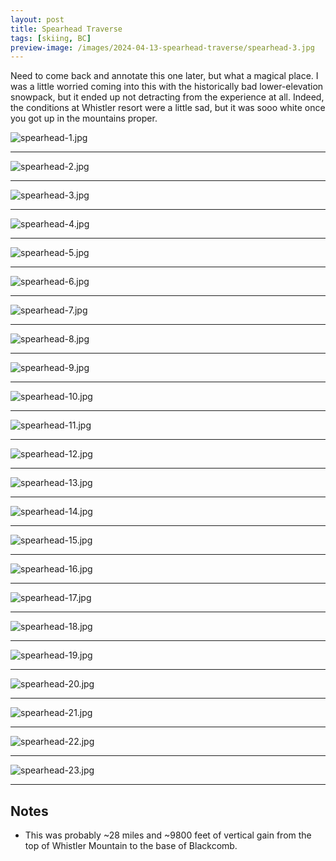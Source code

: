 ```yaml
---
layout: post
title: Spearhead Traverse
tags: [skiing, BC]
preview-image: /images/2024-04-13-spearhead-traverse/spearhead-3.jpg
---
```


Need to come back and annotate this one later, but what a magical place.
I was a little worried coming into this with the historically bad lower-elevation snowpack, but it ended up not detracting from the experience at all.
Indeed, the conditions at Whistler resort were a little sad, but it was sooo white once you got up in the mountains proper.

<!--more-->

![spearhead-1.jpg](/images/2024-04-13-spearhead-traverse/spearhead-1.jpg)

---

![spearhead-2.jpg](/images/2024-04-13-spearhead-traverse/spearhead-2.jpg)

---

![spearhead-3.jpg](/images/2024-04-13-spearhead-traverse/spearhead-3.jpg)

---

![spearhead-4.jpg](/images/2024-04-13-spearhead-traverse/spearhead-4.jpg)

---

![spearhead-5.jpg](/images/2024-04-13-spearhead-traverse/spearhead-5.jpg)

---

![spearhead-6.jpg](/images/2024-04-13-spearhead-traverse/spearhead-6.jpg)

---

![spearhead-7.jpg](/images/2024-04-13-spearhead-traverse/spearhead-7.jpg)

---

![spearhead-8.jpg](/images/2024-04-13-spearhead-traverse/spearhead-8.jpg)

---

![spearhead-9.jpg](/images/2024-04-13-spearhead-traverse/spearhead-9.jpg)

---

![spearhead-10.jpg](/images/2024-04-13-spearhead-traverse/spearhead-10.jpg)

---

![spearhead-11.jpg](/images/2024-04-13-spearhead-traverse/spearhead-11.jpg)

---

![spearhead-12.jpg](/images/2024-04-13-spearhead-traverse/spearhead-12.jpg)

---

![spearhead-13.jpg](/images/2024-04-13-spearhead-traverse/spearhead-13.jpg)

---

![spearhead-14.jpg](/images/2024-04-13-spearhead-traverse/spearhead-14.jpg)

---

![spearhead-15.jpg](/images/2024-04-13-spearhead-traverse/spearhead-15.jpg)

---

![spearhead-16.jpg](/images/2024-04-13-spearhead-traverse/spearhead-16.jpg)

---

![spearhead-17.jpg](/images/2024-04-13-spearhead-traverse/spearhead-17.jpg)

---

![spearhead-18.jpg](/images/2024-04-13-spearhead-traverse/spearhead-18.jpg)

---

![spearhead-19.jpg](/images/2024-04-13-spearhead-traverse/spearhead-19.jpg)

---

![spearhead-20.jpg](/images/2024-04-13-spearhead-traverse/spearhead-20.jpg)

---

![spearhead-21.jpg](/images/2024-04-13-spearhead-traverse/spearhead-21.jpg)

---

![spearhead-22.jpg](/images/2024-04-13-spearhead-traverse/spearhead-22.jpg)

---

![spearhead-23.jpg](/images/2024-04-13-spearhead-traverse/spearhead-23.jpg)

---

## Notes

* This was probably ~28 miles and ~9800 feet of vertical gain from the top of Whistler Mountain to the base of Blackcomb.

